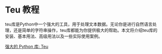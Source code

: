 # Teu 教程

<show-structure depth="3"/>

teu库是Python中一个强大的工具，用于处理文本数据。无论你是进行自然语言处理，还是简单的字符串操作，teu库都能为你提供极大的帮助。本文将介绍teu库的安装、基本用法、高级用法以及一些实际使用案例。


<seealso>
<category ref="ref_docs">
    <a href="https://mp.weixin.qq.com/s/S3Okyy79dcIFt7O9j-RuuQ">强大的 Python 库: Teu</a>
</category>
<category ref="ref_github">
</category>
<category ref="ref_issues">
</category>
<category ref="ref_hf">
</category>
<category ref="ref_ms">
</category>
</seealso>


